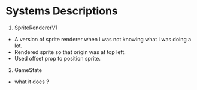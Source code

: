 # Systems Descriptions

1. SpriteRendererV1

- A version of sprite renderer when i was not knowing what i was doing a lot.
- Rendered sprite so that origin was at top left.
- Used offset prop to position sprite.

2. GameState

- what it does ?
